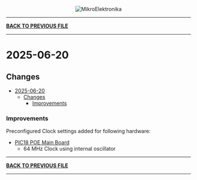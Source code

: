 
<p align="center">
  <img src="http://www.mikroe.com/img/designs/beta/logo_small.png?raw=true" alt="MikroElektronika"/>
</p>

---

**[BACK TO PREVIOUS FILE](../changelog.md)**

---

# 2025-06-20

## Changes

- [2025-06-20](#2025-06-20)
  - [Changes](#changes)
    + [Improvements](#improvements)

### Improvements

Preconfigured Clock settings added for following hardware:

+ [PIC18 POE Main Board](https://mplab-discover.microchip.com/v2/item/com.microchip.portal.evalboard/com.microchip.subcategories.tools.development-boards/mcu08.dm160230/1.0.0?view=about)
  + 64 MHz Clock using internal oscillator

---

**[BACK TO PREVIOUS FILE](../changelog.md)**

---
